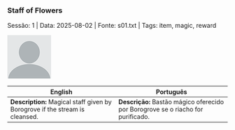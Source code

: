 ### Staff of Flowers

Sessão: 1 | Data: 2025-08-02 | Fonte: s01.txt | Tags: item, magic, reward

![Staff of Flowers](blank.png)

| English | Português |
|---------|-----------|
| **Description:** Magical staff given by Borogrove if the stream is cleansed. | **Descrição:** Bastão mágico oferecido por Borogrove se o riacho for purificado. |

























